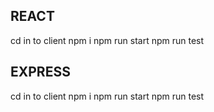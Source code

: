 

## REACT

cd in to client
npm i
npm run start
npm run test 

## EXPRESS

cd in to client
npm i
npm run start
npm run test 

